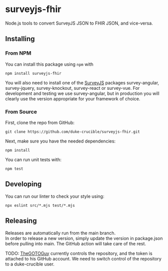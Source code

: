 # surveyjs-fhir
Node.js tools to convert SurveyJS JSON to FHIR JSON, and vice-versa.

## Installing

### From NPM

You can install this package using `npm` with
```
npm install surveyjs-fhir
```

You will also need to install one of the [SurveyJS](https://github.com/surveyjs/survey-library) packages survey-angular, survey-jquery, survey-knockout, survey-react or survey-vue.
For development and testing we use survey-angular, but in production you will clearly use the version appropriate for your framework of choice.

### From Source

First, clone the repo from GitHub:
```
git clone https://github.com/duke-crucible/surveyjs-fhir.git
```

Next, make sure you have the needed dependencies:
```
npm install
```

You can run unit tests with:
```
npm test
```

## Developing

You can run our linter to check your style using:
```
npx eslint src/*.mjs test/*.mjs
```

## Releasing

Releases are automatically run from the main branch.  
In order to release a new version, simply update the version in package.json before pulling into main.
The GitHub action will take care of the rest.

TODO:  [TheGOTOGuy](https://www.github.com/TheGOTOGuy) currently controls the repository, and the token is attached to his GitHub account.
We need to switch control of the repository to a duke-crucible user.
